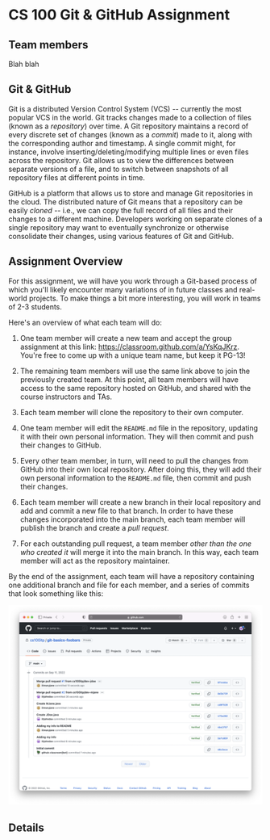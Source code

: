 # CS 100 Git & GitHub Assignment

## Team members

Blah blah

## Git & GitHub

Git is a distributed Version Control System (VCS) -- currently the most popular
VCS in the world. Git tracks changes made to a collection of files (known as a
*repository*) over time. A Git repository maintains a record of every discrete
set of changes (known as a *commit*) made to it, along with the corresponding
author and timestamp. A single commit might, for instance, involve
inserting/deleting/modifying multiple lines or even files across the repository.
Git allows us to view the differences between separate versions of a file, and
to switch between snapshots of all repository files at different points in time.

GitHub is a platform that allows us to store and manage Git repositories in the
cloud. The distributed nature of Git means that a repository can be easily
*cloned* -- i.e., we can copy the full record of all files and their changes to
a different machine. Developers working on separate clones of a single
repository may want to eventually synchronize or otherwise consolidate their
changes, using various features of Git and GitHub.

## Assignment Overview

For this assignment, we will have you work through a Git-based process of which
you'll likely encounter many variations of in future classes and real-world
projects. To make things a bit more interesting, you will work in teams of 2-3
students.

Here's an overview of what each team will do:

1. One team member will create a new team and accept the group assignment at
   this link: <https://classroom.github.com/a/YsKqJKrz>. You're free to come up
   with a unique team name, but keep it PG-13!

2. The remaining team members will use the same link above to join the
   previously created team. At this point, all team members will have access to
   the same repository hosted on GitHub, and shared with the course instructors
   and TAs.

3. Each team member will clone the repository to their own computer.
   
4. One team member will edit the `README.md` file in the repository, updating it
   with their own personal information. They will then commit and push their
   changes to GitHub.

5. Every other team member, in turn, will need to pull the changes from GitHub
   into their own local repository. After doing this, they will add their own
   personal information to the `README.md` file, then commit and push their
   changes.

6. Each team member will create a new branch in their local repository and add
   and commit a new file to that branch. In order to have these changes
   incorporated into the main branch, each team member will publish the branch
   and create a *pull request*.

7. For each outstanding pull request, a team member *other than the one who
   created it* will merge it into the main branch. In this way, each team member
   will act as the repository maintainer.

By the end of the assignment, each team will have a repository containing one
additional branch and file for each member, and a series of commits that look
something like this:

![Sample commits](images/05-github-commits.png)

## Details
